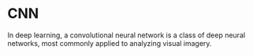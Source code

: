 # CNN
In deep learning, a convolutional neural network is a class of deep neural networks, most commonly applied to analyzing visual imagery. 
